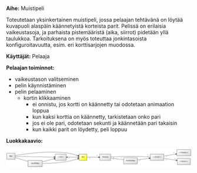 ###
**Aihe:** Muistipeli

Toteutetaan yksinkertainen muistipeli, jossa pelaajan tehtävänä on löytää kuvapuoli alaspäin käännetyistä korteista parit. Pelissä on erilaisia vaikeustasoja, ja parhaista pistemääristä (aika, siirrot) pidetään yllä taulukkoa. Tarkoituksena on myös toteuttaa jonkintasoista konfiguroitavuutta, esim. eri korttisarjojen muodossa.

**Käyttäjät:** Pelaaja

**Pelaajan toiminnot:** 

* vaikeustason valitseminen
* pelin käynnistäminen
* pelin pelaaminen
  * kortin klikkaaminen
    * ei onnistu, jos kortti on käännetty tai odotetaan animaation loppua
    * kun kaksi korttia on käännetty, tarkistetaan onko pari
    * jos ei ole pari, odotetaan sekunti ja käännetään pari takaisin
    * kun kaikki parit on löydetty, peli loppuu

**Luokkakaavio:**

![Luokkakaavio](luokkakaavio.png)
